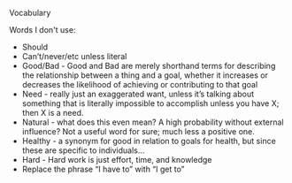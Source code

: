 Vocabulary

Words I don't use:
- Should
- Can’t/never/etc unless literal
- Good/Bad - Good and Bad are merely shorthand terms for describing the relationship between a thing and a goal, whether it increases or decreases the likelihood of achieving or contributing to that goal
- Need - really just an exaggerated want, unless it’s talking about something that is literally impossible to accomplish unless you have X; then X is a need.
- Natural - what does this even mean? A high probability without external influence? Not a useful word for sure; much less a positive one.
- Healthy - a synonym for good in relation to goals for health, but since these are specific to individuals...
- Hard - Hard work is just effort, time, and knowledge
- Replace the phrase “I have to” with “I get to”
